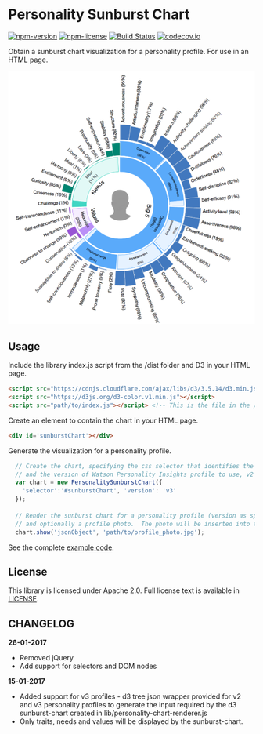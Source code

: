 # Personality Sunburst Chart

[![npm-version](https://img.shields.io/npm/v/personality-sunburst-chart.svg)](https://www.npmjs.com/package/personality-sunburst-chart)
[![npm-license](https://img.shields.io/npm/l/personality-sunburst-chart.svg)](https://www.npmjs.com/package/personality-sunburst-chart)
[![Build Status](https://travis-ci.org/personality-insights/sunburst-chart.svg?branch=master)](https://travis-ci.org/personality-insights/sunburst-chart)
[![codecov.io](https://codecov.io/github/personality-insights/sunburst-chart/coverage.svg?branch=master)](https://codecov.io/github/personality-insights/sunburst-chart?branch=master)

Obtain a sunburst chart visualization for a personality profile.  For use in an HTML page.

![Personality Sunburst Chart](./examples/personality-sunburst-chart-small.png)


## Usage

Include the library index.js script from the /dist folder and D3 in your HTML page.
```html
<script src="https://cdnjs.cloudflare.com/ajax/libs/d3/3.5.14/d3.min.js"></script>
<script src="https://d3js.org/d3-color.v1.min.js"></script>
<script src="path/to/index.js"></script> <!-- This is the file in the /dist folder. -->
```

Create an element to contain the chart in your HTML page.
```html
<div id='sunburstChart'></div>
```

Generate the visualization for a personality profile.
```JavaScript
  // Create the chart, specifying the css selector that identifies the element to contain the chart
  // and the version of Watson Personality Insights profile to use, v2 or v3.  Default is v2.
  var chart = new PersonalitySunburstChart({
    'selector':'#sunburstChart', 'version': 'v3'
  });

  // Render the sunburst chart for a personality profile (version as specified in creating the chart)
  // and optionally a profile photo.  The photo will be inserted into the center of the sunburst chart.
  chart.show('jsonObject', 'path/to/profile_photo.jpg');

  ```

  See the complete [example code](./examples/example_v3.html).

## License

This library is licensed under Apache 2.0. Full license text is
available in [LICENSE](LICENSE).

## CHANGELOG

__26-01-2017__
 * Removed jQuery
 * Add support for selectors and DOM nodes

__15-01-2017__
 * Added support for v3 profiles - d3 tree json wrapper provided for v2 and v3 personality profiles to generate the input required by the d3 sunburst-chart created in lib/personality-chart-renderer.js
 * Only traits, needs and values will be displayed by the sunburst-chart.
